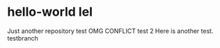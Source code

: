 # hello-world lel
Just another repository
test
OMG CONFLICT
test 2
Here is another test.
testbranch
